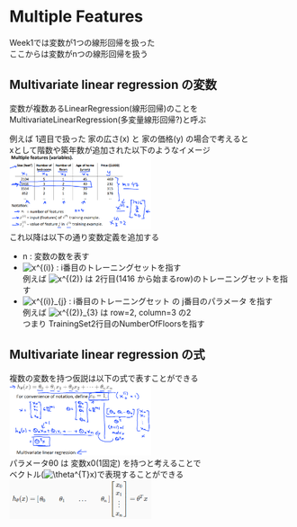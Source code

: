 # Multiple Features
Week1では変数が1つの線形回帰を扱った  
ここからは変数がnつの線形回帰を扱う

## Multivariate linear regression の変数
変数が複数あるLinearRegression(線形回帰)のことを  
MultivariateLinearRegression(多変量線形回帰?)と呼ぶ  

例えば 1週目で扱った 家の広さ(x) と 家の価格(y) の場合で考えると  
xとして階数や築年数が追加された以下のようなイメージ  
<img src="../../img/02_01_multiple_features.png" width=50%>  
これ以降は以下の通り変数定義を追加する
* n : 変数の数を表す  
* <img src="https://latex.codecogs.com/gif.latex?x^{(i)}" title="x^{(i)}" /> : i番目のトレーニングセットを指す  
  例えば <img src="https://latex.codecogs.com/gif.latex?x^{(2)}" title="x^{(2)}" /> は 2行目(1416 から始まるrow)のトレーニングセットを指す
* <img src="https://latex.codecogs.com/gif.latex?x^{(i)}_{j}" title="x^{(i)}_{j}" /> : i番目のトレーニングセット の j番目のパラメータ を指す  
  例えば <img src="https://latex.codecogs.com/gif.latex?x^{(2)}_{3}" title="x^{(2)}_{3}" /> は row=2, column=3 の2  
  つまり TrainingSet2行目のNumberOfFloorsを指す

## Multivariate linear regression の式
複数の変数を持つ仮説は以下の式で表すことができる  
<img src="../../img/02_01_multiple_features_algorithm.png" width=50%>  
パラメータθ0 は 変数x0(1固定) を持つと考えることで  
ベクトル(<img src="https://latex.codecogs.com/gif.latex?\theta^{T}x" title="\theta^{T}x" />)で表現することができる  
<img src="../../img/02_01_multiple_features_vectorization.png" width=50%>  
